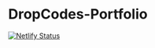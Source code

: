 # DropCodes-Portfolio
[![Netlify Status](https://api.netlify.com/api/v1/badges/76e2aae1-1782-4060-aec8-de765ba08b1f/deploy-status)](https://app.netlify.com/sites/dropcodes/deploys)
